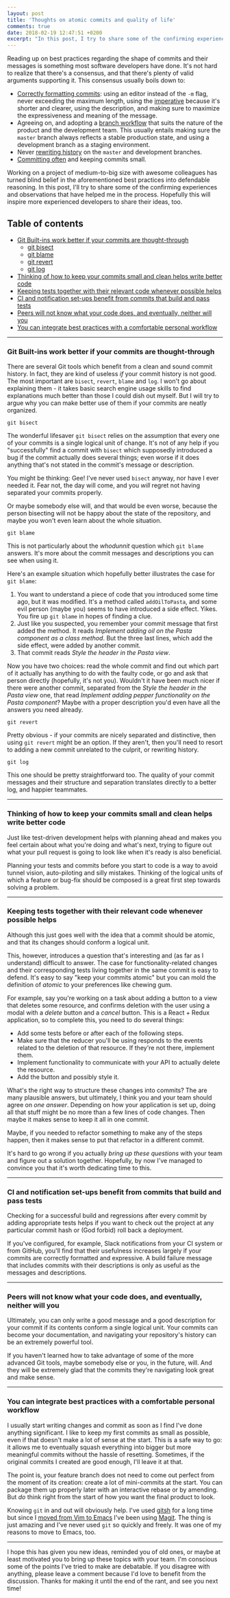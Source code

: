 ```yaml
---
layout: post
title: 'Thoughts on atomic commits and quality of life'
comments: true
date: 2018-02-19 12:47:51 +0200
excerpt: "In this post, I try to share some of the confirming experiences and observations that have helped me in the process of following git best practices."
---
```


Reading up on best practices regarding the shape of commits and their messages is something most software developers have done. It's not hard to realize that there's a consensus, and that there's plenty of valid arguments supporting it. This consensus usually boils down to:

- [Correctly formatting commits](https://chris.beams.io/posts/git-commit/): using an editor instead of the `-m` flag, never exceeding the maximum length, using the [imperative](https://en.wikipedia.org/wiki/Grammatical_mood#Imperative) because it's shorter and clearer, using the description, and making sure to maximize the expressiveness and meaning of the message.
- Agreeing on, and adopting a [branch workflow](http://nvie.com/posts/a-successful-git-branching-model/) that suits the nature of the product and the development team. This usually entails making sure the `master` branch always reflects a stable production state, and using a development branch as a staging environment.
- Never [rewriting history](https://git-scm.com/book/en/v2/Git-Tools-Rewriting-History) on the `master` and development branches.
- [Committing often](https://sethrobertson.github.io/GitBestPractices/#sausage_metaphor) and keeping commits small.

Working on a project of medium-to-big size with awesome colleagues has turned blind belief in the aforementioned best practices into defendable reasoning. In this post, I'll try to share some of the confirming experiences and observations that have helped me in the process. Hopefully this will inspire more experienced developers to share their ideas, too.

## Table of contents

- [Git Built-ins work better if your commits are thought-through](#git-built-ins-work-better-if-your-commits-are-thought-through)
  - [git bisect](#bisect)
  - [git blame](#blame)
  - [git revert](#revert)
  - [git log](#log)
- [Thinking of how to keep your commits small and clean helps write better code](#thinking-of-how-to-keep-your-commits-small-and-clean-helps-write-better-code)
- [Keeping tests together with their relevant code whenever possible helps](#keeping-tests-together-with-their-relevant-code-whenever-possible-helps)
- [CI and notification set-ups benefit from commits that build and pass tests](#ci-and-notification-set-ups-benefit-from-commits-that-build-and-pass-tests)
- [Peers will not know what your code does, and eventually, neither will you](#peers-will-not-know-what-your-code-does-and-eventually-neither-will-you)
- [You can integrate best practices with a comfortable personal workflow](#you-can-integrate-best-practices-with-a-comfortable-personal-workflow)

---

### Git Built-ins work better if your commits are thought-through

There are several Git tools which benefit from a clean and sound commit history. In fact, they are kind of useless _if_ your commit history is not good. The most important are `bisect`, `revert`, `blame` and `log`. I won't go about explaining them - it takes basic search engine usage skills to find explanations much better than those I could dish out myself. But I will try to argue why you can make better use of them if your commits are neatly organized.

<a name='bisect'></a>

```
git bisect
```

The wonderful lifesaver `git bisect` relies on the assumption that every one of your commits is a single logical unit of change. It's not of any help if you "successfully" find a commit with `bisect` which supposedly introduced a bug if the commit actually does several things; even worse if it does anything that's not stated in the commit's message or description.

You might be thinking: Gee! I've never used `bisect` anyway, nor have I ever needed it. Fear not, the day will come, and you _will_ regret not having separated your commits properly.

Or maybe somebody else will, and that would be even worse, because the person bisecting will not be happy about the state of the repository, and maybe you won't even learn about the whole situation.

<a name='blame'></a>

```
git blame
```

This is not particularly about the _whodunnit_ question which `git blame` answers. It's more about the commit messages and descriptions you can see when using it.

Here's an example situation which hopefully better illustrates the case for `git blame`:

1. You want to understand a piece of code that you introduced some time ago, but it was modified. It's a method called `addOilToPasta`, and some evil person (maybe you) seems to have introduced a side effect. Yikes. You fire up `git blame` in hopes of finding a clue.
2. Just like you suspected, you remember your commit message that first added the method. It reads _Implement adding oil on the Pasta component as a class method_. But the three last lines, which add the side effect, were added by another commit.
3. That commit reads _Style the header in the Pasta view_.

Now you have two choices: read the whole commit and find out which part of it actually has anything to do with the faulty code, or go and ask that person directly (hopefully, it's not you). Wouldn't it have been much nicer if there were another commit, separated from the _Style the header in the Pasta view_ one, that read _Implement adding pepper functionality on the Pasta component_? Maybe with a proper description you'd even have all the answers you need already.

<a name='revert'></a>

```
git revert
```

Pretty obvious - if your commits are nicely separated and distinctive, then using `git revert` might be an option. If they aren't, then you'll need to resort to adding a new commit unrelated to the culprit, or rewriting history.

<a name='log'></a>

```
git log
```

This one should be pretty straightforward too. The quality of your commit messages and their structure and separation translates directly to a better log, and happier teammates.

---

### Thinking of how to keep your commits small and clean helps write better code

Just like test-driven development helps with planning ahead and makes you feel certain about what you're doing and what's next, trying to figure out what your pull request is going to look like when it's ready is also beneficial.

Planning your tests and commits before you start to code is a way to avoid tunnel vision, auto-piloting and silly mistakes. Thinking of the logical units of which a feature or bug-fix should be composed is a great first step towards solving a problem.

---

### Keeping tests together with their relevant code whenever possible helps

Although this just goes well with the idea that a commit should be atomic, and that its changes should conform a logical unit.

This, however, introduces a question that's interesting and (as far as I understand) difficult to answer. The case for functionality-related changes and their corresponding tests living together in the same commit is easy to defend. It's easy to say "keep your commits atomic" but you can mold the definition of _atomic_ to your preferences like chewing gum.

For example, say you're working on a task about adding a button to a view that deletes some resource, and confirms deletion with the user using a modal with a _delete_ button and a _cancel_ button. This is a React + Redux application, so to complete this, you need to do several things:

- Add some tests before or after each of the following steps.
- Make sure that the reducer you'll be using responds to the events related to the deletion of that resource. If they're not there, implement them.
- Implement functionality to communicate with your API to actually delete the resource.
- Add the button and possibly style it.

What's the right way to structure these changes into commits? The are many plausible answers, but ultimately, I think you and your team should agree on _one answer_. Depending on how your application is set up, doing all that stuff might be no more than a few lines of code changes. Then maybe it makes sense to keep it all in one commit.

Maybe, if you needed to refactor something to make any of the steps happen, then it makes sense to put that refactor in a different commit.

It's hard to go wrong if you actually _bring up these questions_ with your team and figure out a solution together. Hopefully, by now I've managed to convince you that it's worth dedicating time to this.

---

### CI and notification set-ups benefit from commits that build and pass tests

Checking for a successful build and regressions after every commit by adding appropriate tests helps if you want to check out the project at any particular commit hash or (God forbid) roll back a deployment.

If you've configured, for example, Slack notifications from your CI system or from GitHub, you'll find that their usefulness increases largely if your commits are correctly formatted and expressive. A build failure message that includes commits with their descriptions is only as useful as the messages and descriptions.

---

### Peers will not know what your code does, and eventually, neither will you

Ultimately, you can only write a good message and a good description for your commit if its contents conform a single logical unit. Your commits can become your documentation, and navigating your repository's history can be an extremely powerful tool.

If you haven't learned how to take advantage of some of the more advanced Git tools, maybe somebody else or you, in the future, will. And they will be extremely glad that the commits they're navigating look great and make sense.

---

### You can integrate best practices with a comfortable personal workflow

I usually start writing changes and commit as soon as I find I've done anything significant. I like to keep my first commits as small as possible, even if that doesn't make a lot of sense at the start. This is a safe way to go: it allows me to eventually squash everything into bigger but more meaningful commits without the hassle of resetting. Sometimes, if the original commits I created are good enough, I'll leave it at that.

The point is, your feature branch does not need to come out perfect from the moment of its creation: create a lot of mini-commits at the start. You can package them up properly later with an interactive rebase or by amending. But _do_ think right from the start of how you want the final product to look.

Knowing `git` in and out will obviously help. I've used [gitsh](https://github.com/thoughtbot/gitsh) for a long time but since I [moved from Vim to Emacs](https://fnune.com/2017/12/27/making-emacs-work-like-my-vim-setup/) I've been using [Magit](https://github.com/magit/magit). The thing is just amazing and I've never used `git` so quickly and freely. It was one of my reasons to move to Emacs, too.

---

I hope this has given you new ideas, reminded you of old ones, or maybe at least motivated you to bring up these topics with your team. I'm conscious some of the points I've tried to make are debatable. If you disagree with anything, please leave a comment because I'd love to benefit from the discussion. Thanks for making it until the end of the rant, and see you next time!
